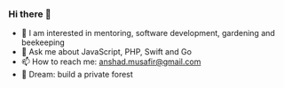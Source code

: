 ### Hi there 👋

- 🌱 I am interested in mentoring, software development, gardening and beekeeping 
- 💬 Ask me about JavaScript, PHP, Swift and Go
- 📫 How to reach me: anshad.musafir@gmail.com
- 🍃 Dream: build a private forest

